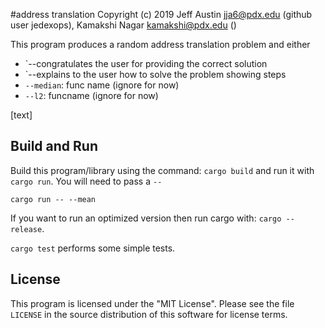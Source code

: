 #address translation
Copyright (c) 2019 Jeff Austin <jja6@pdx.edu> (github user jedexops), Kamakshi Nagar <kamakshi@pdx.edu> ()

This program produces a random address translation problem and either

* `--congratulates the user for providing the correct solution
* `--explains to the user how to solve the problem showing steps
* `--median`: func name  (ignore for now)
* `--l2`: funcname  (ignore for now)

[text]

## Build and Run

Build this program/library using the command: `cargo build` and run it with
`cargo run`. You will need to pass a
`--`

    cargo run -- --mean

If you want to run an optimized version then run cargo with: `cargo --release`.

`cargo test` performs some simple tests.

## License

This program is licensed under the "MIT License".  Please
see the file `LICENSE` in the source distribution of this
software for license terms.

